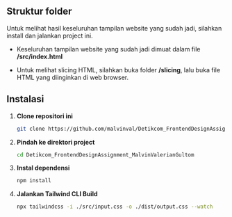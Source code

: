 ## Struktur folder

Untuk melihat hasil keseluruhan tampilan website yang sudah jadi, silahkan install dan jalankan project ini.

- Keseluruhan tampilan website yang sudah jadi dimuat dalam file **/src/index.html**

- Untuk melihat slicing HTML, silahkan buka folder **/slicing**, lalu buka file HTML yang diinginkan di web browser.

## Instalasi

1. **Clone repositori ini**

    ```bash
    git clone https://github.com/malvinval/Detikcom_FrontendDesignAssignment_MalvinValerianGultom.git

2. **Pindah ke direktori project**

    ```bash
    cd Detikcom_FrontendDesignAssignment_MalvinValerianGultom

3. **Instal dependensi**

    ```bash
    npm install

4. **Jalankan Tailwind CLI Build**

    ```bash
    npx tailwindcss -i ./src/input.css -o ./dist/output.css --watch
